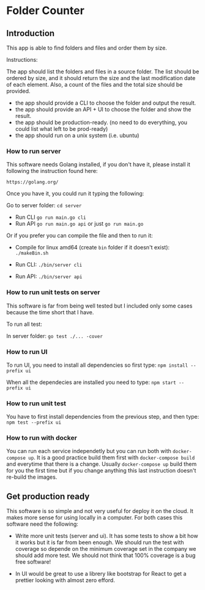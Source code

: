 # Folder Counter

## Introduction
This app is able to find folders and files and order them by size.

Instructions:

The app should list the folders and files in a source folder. The list should be ordered by size, and it should return the size and the last modification date of each element. Also, a count of the files and the total size should be provided.
- the app should provide a CLI to choose the folder and output the result.
- the app should provide an API + UI to choose the folder and show the result.
- the app should be production-ready. (no need to do everything,  you could list what left to be prod-ready)
- the app should run on a unix system (i.e. ubuntu)

### How to run server
This software needs Golang installed, if you don't have it, please install it following the instruction found here:

`https://golang.org/`

Once you have it, you could run it typing the following:

Go to server folder: `cd server`

* Run CLI `go run main.go cli`
* Run API `go run main.go api` or just `go run main.go`

Or if you prefer you can compile the file and then to run it:

* Compile for linux amd64 (create `bin` folder if it doesn't exist): `./makeBin.sh`

* Run CLI: `./bin/server cli`
* Run API: `./bin/server api`

### How to run unit tests on server
This software is far from being well tested but I included only some cases because the time short that I have.

To run all test:

In server folder: `go test ./... -cover`

### How to run UI
To run UI, you need to install all dependencies so first type:
`npm install --prefix ui`

When all the dependecies are installed you need to type:
`npm start --prefix ui`

### How to run unit test
You have to first install dependencies from the previous step, and then type:
`npm test --prefix ui`

### How to run with docker
You can run each service independetly but you can run both with `docker-compose up`. It is a good practice build them first with `docker-compose build` and everytime that there is a change. Usually `docker-compose up` build them for you the first time but if you change anything this last instruction doesn't re-build the images.


## Get production ready

This software is so simple and not very useful for deploy it on the cloud. It makes more sense for using locally in a computer.
For both cases this software need the following:
* Write more unit tests (server and ui). It has some tests to show a bit how it works but it is far from been enough. We should
run the test with coverage so depende on the minimum coverage set in the company we should add more test. We should not think that 100% coverage is a bug free software!

* In UI would be great to use a librery like bootstrap for React to get a prettier looking with almost zero efford.


